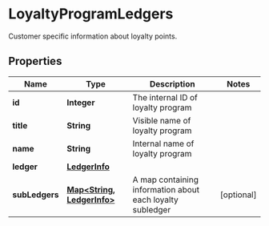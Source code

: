 

# LoyaltyProgramLedgers

Customer specific information about loyalty points.
## Properties

Name | Type | Description | Notes
------------ | ------------- | ------------- | -------------
**id** | **Integer** | The internal ID of loyalty program | 
**title** | **String** | Visible name of loyalty program | 
**name** | **String** | Internal name of loyalty program | 
**ledger** | [**LedgerInfo**](LedgerInfo.md) |  | 
**subLedgers** | [**Map&lt;String, LedgerInfo&gt;**](LedgerInfo.md) | A map containing information about each loyalty subledger |  [optional]



